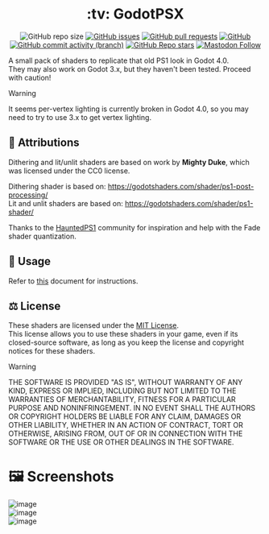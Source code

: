 <div align="center">
  <h1>:tv: GodotPSX</h1>
  
  ![GitHub repo size](https://img.shields.io/github/repo-size/analogfeelings/godot-psx?label=Repo%20Size&style=flat-square)
  [![GitHub issues](https://img.shields.io/github/issues/analogfeelings/godot-psx?label=Issues&style=flat-square)](https://github.com/AnalogFeelings/godot-psx/issues)
  [![GitHub pull requests](https://img.shields.io/github/issues-pr/analogfeelings/godot-psx?label=Pull%20Requests&style=flat-square)](https://github.com/AnalogFeelings/godot-psx/pulls)
  [![GitHub](https://img.shields.io/github/license/analogfeelings/godot-psx?label=License&style=flat-square)](https://github.com/AnalogFeelings/godot-psx/blob/master/LICENSE)
  [![GitHub commit activity (branch)](https://img.shields.io/github/commit-activity/m/analogfeelings/godot-psx/master?label=Commit%20Activity&style=flat-square)](https://github.com/AnalogFeelings/godot-psx/graphs/commit-activity)
  [![GitHub Repo stars](https://img.shields.io/github/stars/analogfeelings/godot-psx?label=Stargazers&style=flat-square)](https://github.com/AnalogFeelings/godot-psx/stargazers)
  [![Mastodon Follow](https://img.shields.io/mastodon/follow/109309123442839534?domain=https%3A%2F%2Ftech.lgbt&style=social)](https://tech.lgbt/@analog_feelings)
</div>

A small pack of shaders to replicate that old PS1 look in Godot 4.0.  
They may also work on Godot 3.x, but they haven't been tested. Proceed with caution!

> [!WARNING]  
> It seems per-vertex lighting is currently broken in Godot 4.0, so you may need to try to use 3.x to get vertex lighting.

## :wave: Attributions

Dithering and lit/unlit shaders are based on work by **Mighty Duke**, which was licensed under the CC0 license.

Dithering shader is based on: https://godotshaders.com/shader/ps1-post-processing/  
Lit and unlit shaders are based on: https://godotshaders.com/shader/ps1-shader/

Thanks to the [HauntedPS1](https://twitter.com/hauntedps1) community for inspiration and help with the Fade shader quantization.

## :thinking: Usage

Refer to [this](USAGE.md) document for instructions.

## :balance_scale: License

These shaders are licensed under the [MIT License](LICENSE).  
This license allows you to use these shaders in your game, even if its closed-source software, as long as you keep the license and copyright notices
for these shaders.

> [!WARNING]  
> THE SOFTWARE IS PROVIDED "AS IS", WITHOUT WARRANTY OF ANY KIND, EXPRESS OR
IMPLIED, INCLUDING BUT NOT LIMITED TO THE WARRANTIES OF MERCHANTABILITY,
FITNESS FOR A PARTICULAR PURPOSE AND NONINFRINGEMENT. IN NO EVENT SHALL THE
AUTHORS OR COPYRIGHT HOLDERS BE LIABLE FOR ANY CLAIM, DAMAGES OR OTHER
LIABILITY, WHETHER IN AN ACTION OF CONTRACT, TORT OR OTHERWISE, ARISING FROM,
OUT OF OR IN CONNECTION WITH THE SOFTWARE OR THE USE OR OTHER DEALINGS IN THE
SOFTWARE.

# :framed_picture: Screenshots

![image](https://user-images.githubusercontent.com/51166756/201708781-582df4c4-78ff-4bb7-b960-d22b67e1c639.png)  
![image](https://user-images.githubusercontent.com/51166756/201708887-56fdf30b-364e-4b53-ad9f-53be5d341712.png)  
![image](https://user-images.githubusercontent.com/51166756/201708944-448af1fd-7ff6-45ac-98eb-14b3c3ece93a.png)


